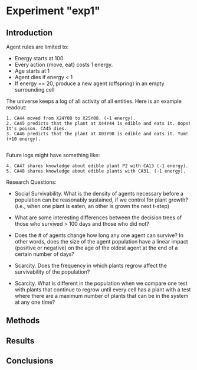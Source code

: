 # Experiment "exp1"

## Introduction

Agent rules are limited to:

* Energy starts at 100
* Every action {move, eat} costs 1 energy.
* Age starts at 1
* Agent dies if energy < 1
* If energy == 20, produce a new agent (offspring) in an empty surrounding cell

The universe keeps a log of all activity of all entities. Here is an example readout:
```
1. CA44 moved from X24Y08 to X25Y08. (-1 energy).
2. CA45 predicts that the plant at X44Y44 is edible and eats it. Oops! It's poison. CA45 dies.
3. CA46 predicts that the plant at X03Y90 is edible and eats it. Yum! (+10 energy).
 
```

Future logs might have something like:

```
4. CA47 shares knowledge about edible plant P2 with CA13 (-1 energy).
5. CA48 shares knowledge about edible plants with CA31. (-1 energy).
```


Research Questions:

* Social Survivability. What is the density of agents necessary before a population
can be reasonably sustained, if we control for plant growth? (i.e., when one plant is
eaten, an other is grown the next t-step)

* What are some interesting differences between the decision trees of those who
survived > 100 days and those who did not? 

* Does the # of agents change how long any one agent can survive? In other words,
does the size of the agent population have a linear impact (positive or negative)
on the age of the oldest agent at the end of a certain number of days?

* Scarcity. Does the frequency in which plants regrow affect the survivability of the population?

* Scarcity. What is different in the population when we compare one test with plants that continue
to regrow until every cell has a plant with a test where there are a maximum number
of plants that can be in the system at any one time? 

## Methods

## Results

## Conclusions
